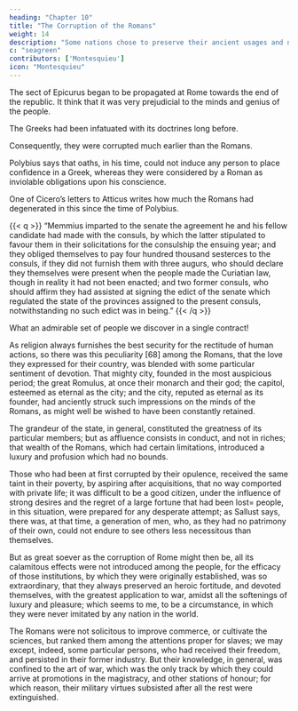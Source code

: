 ```yaml
---
heading: "Chapter 10"
title: "The Corruption of the Romans"
weight: 14
description: "Some nations chose to preserve their ancient usages and not assist Rome"
c: "seagreen"
contributors: ['Montesquieu']
icon: "Montesquieu"
---
```





The sect of Epicurus began to be propagated at Rome towards the end of the republic. It think that it was very prejudicial to the minds and genius of the people. 

The Greeks had been infatuated with its doctrines long before. 

Consequently, they were corrupted much earlier than the Romans. 

Polybius says that oaths, in his time, could not induce any person to place confidence in a Greek, whereas they were considered by a Roman as inviolable obligations upon his conscience.


One of Cicero’s letters to Atticus writes how much the Romans had degenerated in this since the time of Polybius.

{{< q >}}
“Memmius imparted to the senate the agreement he and his fellow candidate had made with the consuls, by which the latter stipulated to favour them in their solicitations for the consulship the ensuing year; and they obliged themselves to pay four hundred thousand sesterces to the consuls, if they did not furnish them with three augurs, who should declare they themselves were present when the people made the Curiatian law, though in reality it had not been enacted; and two former consuls, who should affirm they had assisted at signing the edict of the senate which regulated the state of the provinces assigned to the present consuls, notwithstanding no such edict was in being.” 
{{< /q >}}

What an admirable set of people we discover in a single contract!

As religion always furnishes the best security for the rectitude of human actions, so there was this peculiarity [68] among the Romans, that the love they expressed for their country, was blended with some particular sentiment of devotion. That mighty city, founded in the most auspicious period; the great Romulus, at once their monarch and their god; the capitol, esteemed as eternal as the city; and the city, reputed as eternal as its founder, had anciently struck such impressions on the minds of the Romans, as might well be wished to have been constantly retained.

The grandeur of the state, in general, constituted the greatness of its particular members; but as affluence consists in conduct, and not in riches; that wealth of the Romans, which had certain limitations, introduced a luxury and profusion which had no bounds. 

Those who had been at first corrupted by their opulence, received the same taint in their poverty, by aspiring after acquisitions, that no way comported with private life; it was difficult to be a good citizen, under the influence of strong desires and the regret of a large fortune that had been lost=  people, in this situation, were prepared for any desperate attempt; as Sallust says, there was, at that time, a generation of men, who, as they had no patrimony of their own, could not endure to see others less necessitous than themselves.

But as great soever as the corruption of Rome might then be, all its calamitous effects were not introduced among the people, for the efficacy of those institutions, by which they were originally established, was so extraordinary, that they always preserved an heroic fortitude, and devoted themselves, with the greatest application to war, amidst all the softenings of luxury and pleasure; which seems to me, to be a circumstance, in which they were never imitated by any nation in the world.

The Romans were not solicitous to improve commerce, or cultivate the sciences, but ranked them among the attentions proper for slaves; we may except, indeed, some particular persons, who had received their freedom, and persisted in their former industry. But their knowledge, in general, was confined to the art of war, which was the only track by which they could arrive at promotions in the magistracy, and other stations of honour; for which reason, their military virtues subsisted after all the rest were extinguished.

